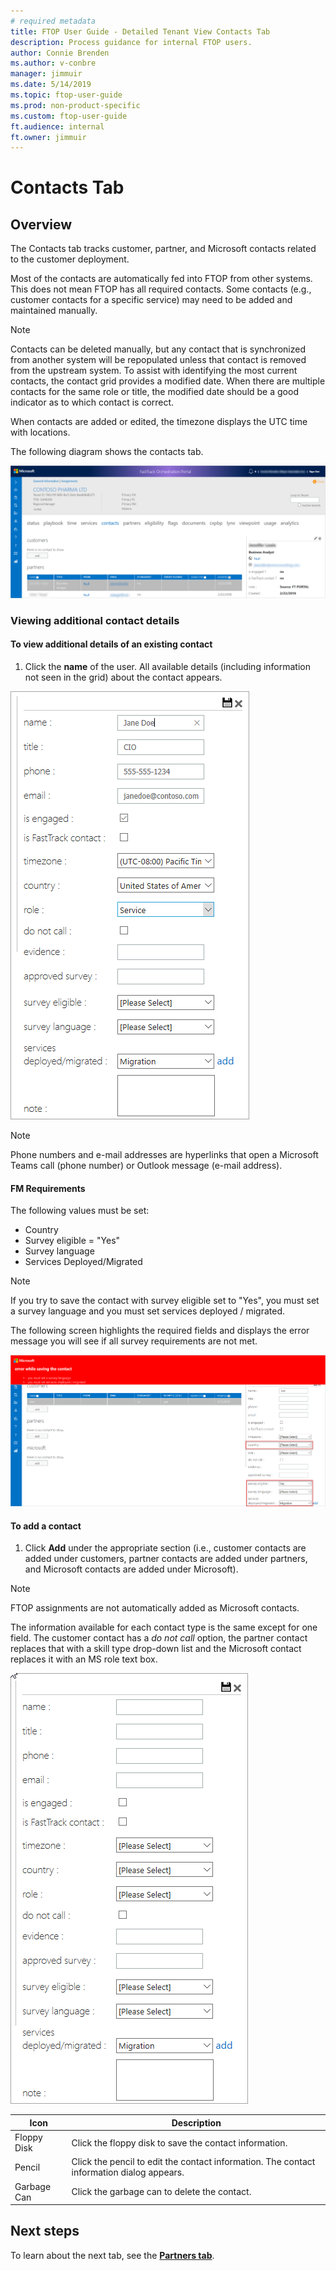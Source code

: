 ```yaml
---
# required metadata
title: FTOP User Guide - Detailed Tenant View Contacts Tab
description: Process guidance for internal FTOP users.
author: Connie Brenden
ms.author: v-conbre
manager: jimmuir
ms.date: 5/14/2019
ms.topic: ftop-user-guide
ms.prod: non-product-specific
ms.custom: ftop-user-guide
ft.audience: internal
ft.owner: jimmuir
---
```

# Contacts Tab

## Overview

The Contacts tab tracks customer, partner, and Microsoft contacts related to the customer deployment.

Most of the contacts are automatically fed into FTOP from other systems. This does not mean FTOP has all required contacts. Some contacts (e.g., customer contacts for a specific service) may need to be added and maintained manually.

> [!NOTE]
>Contacts can be deleted manually, but any contact that is synchronized from another system will be repopulated unless that contact is removed from the upstream system. To assist with identifying the most current contacts, the contact grid provides a modified date. When there are multiple contacts for the same role or title, the modified date should be a good indicator as to which contact is correct.

When contacts are added or edited, the timezone displays the UTC time with locations.

The following diagram shows the contacts tab.

![Contacts page](media/detailed-tenant-view-contacts-tab/contacts-page.png "Contacts page")

### Viewing additional contact details

#### To view additional details of an existing contact

1. Click the **name** of the user. All available details (including information not seen in the grid) about the contact appears.

![Contact details screen](media/detailed-tenant-view-contacts-tab/contact-details-screen.png "contact details screen")

> [!NOTE]
> Phone numbers and e-mail addresses are hyperlinks that open a Microsoft Teams call (phone number) or Outlook message (e-mail address).

#### FM Requirements
The following values must be set:
- Country
- Survey eligible = "Yes"
- Survey language
- Services Deployed/Migrated

> [!NOTE]
> If you try to save the contact with survey eligible set to "Yes", you must set a survey language and you must set services deployed / migrated.

The following screen highlights the required fields and displays the error message you will see if all survey requirements are not met.

![error-while-saving-contact.png](media/detailed-tenant-view-contacts-tab/error-while-saving-contact.png "error while saving contact")

#### To add a contact

1. Click **Add** under the appropriate section (i.e., customer contacts are added under customers, partner contacts are added under partners, and Microsoft contacts are added under Microsoft).

> [!NOTE]
> FTOP assignments are not automatically added as Microsoft contacts.

The information available for each contact type is the same except for one field. The customer contact has a *do not call* option, the partner contact replaces that with a skill type drop-down list and the Microsoft contact replaces it with an MS role text box.

![Add-customer-contact-dialog.png](media/detailed-tenant-view-contacts-tab/add-customer-contact-dialog.png "Add customer contact dialog")

|Icon  |Description  |
|---------|---------|
|Floppy Disk   |Click the floppy disk to save the contact information.         |
|Pencil    |Click the pencil to edit the contact information. The contact information dialog appears.         |
|Garbage Can     |Click the garbage can to delete the contact.           |

## Next steps

To learn about the next tab, see the [**Partners tab**](detailed-tenant-view-partners-tab.md).

